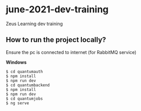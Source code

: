 # june-2021-dev-training
Zeus Learning dev training



## How to run the project locally?

Ensure the pc is connected to internet (for RabbitMQ service)

**Windows**<br />
```
$ cd quantumauth
$ npm install
$ npm run dev
$ cd quantumbackend
$ npm install
$ npm run dev
$ cd quantumjobs
$ ng serve
```
